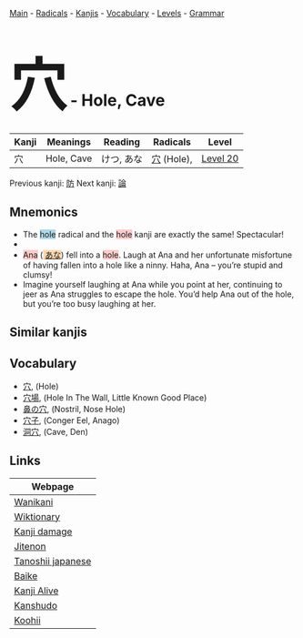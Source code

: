 <style> bigfont {font-size: 100px}</style>
[Main](../README.md) -
[Radicals](../radicals.md) -
[Kanjis](../kanjis.md) -
[Vocabulary](../vocabulary.md) -
[Levels](../levels.md) -
[Grammar](../grammar.md)
# <bigfont> 穴</bigfont> - Hole, Cave 

| Kanji | Meanings | Reading | Radicals | Level |
| --- | --- | --- | --- | --- |
| 穴 | Hole, Cave | けつ, あな | [穴](../radicals/穴.md) (Hole),  | [Level 20](../levels/wk_level20.md) |

Previous kanji: [防](防.md) Next kanji: [論](論.md) 

## Mnemonics
 * The <span style="background-color:#ADD8E6"> hole</span> radical and the <span style="background-color:#ffcccb"> hole</span> kanji are exactly the same! Spectacular!
* 
* <span style="background-color:#ffcccb"> Ana</span> (<span style="background-color:#fed8b1"> [あな](https://jisho.org/search/あな)</span>) fell into a <span style="background-color:#ffcccb"> hole</span>. Laugh at Ana and her unfortunate misfortune of having fallen into a hole like a ninny. Haha, Ana – you’re stupid and clumsy!
* Imagine yourself laughing at Ana while you point at her, continuing to jeer as Ana struggles to escape the hole. You’d help Ana out of the hole, but you’re too busy laughing at her.


## Similar kanjis
 


## Vocabulary
 * [穴](../vocabulary/穴.md), (Hole)
* [穴場](../vocabulary/穴.md), (Hole In The Wall, Little Known Good Place)
* [鼻の穴](../vocabulary/穴.md), (Nostril, Nose Hole)
* [穴子](../vocabulary/穴.md), (Conger Eel, Anago)
* [洞穴](../vocabulary/穴.md), (Cave, Den)



## Links 

| Webpage |
| --- |
| [Wanikani          ](https://www.wanikani.com/kanji/穴) |
| [Wiktionary        ](https://en.wiktionary.org/wiki/穴) |
| [Kanji damage      ](http://www.kanjidamage.com/kanji/search?utf8=✓&q=穴) |
| [Jitenon           ](https://jitenon.com/kanji/穴) |
| [Tanoshii japanese ](https://www.tanoshiijapanese.com/dictionary/kanji.cfm?k=穴) |
| [Baike             ](https://baike.baidu.com/item/穴) |
| [Kanji Alive       ](https://app.kanjialive.com/穴) |
| [Kanshudo          ](https://www.kanshudo.com/searchmn?q=穴) |
| [Koohii            ](https://kanji.koohii.com/study/kanji/穴) |
